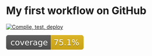 # My first workflow on GitHub

[![Complie, test, deploy](https://github.com/ohyhao/vttp.paf.day22/actions/workflows/main.yaml/badge.svg)](https://github.com/ohyhao/vttp.paf.day22/actions/workflows/main.yaml)

![Coverage](.github/badges/jacoco.svg)